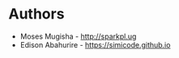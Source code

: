 
Authors
=======

* Moses Mugisha - http://sparkpl.ug
* Edison Abahurire - https://simicode.github.io